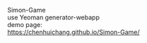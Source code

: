 Simon-Game<br>
use Yeoman generator-webapp<br>
demo page:<br>
https://chenhuichang.github.io/Simon-Game/